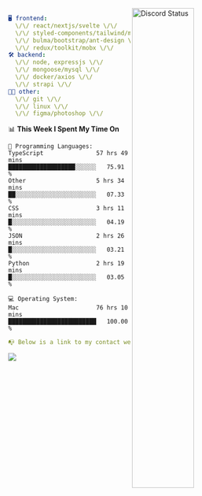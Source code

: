 
<a href="https://discord.com/users/279302975371870218" target="_blank">
    <img width="50%" align="right" alt="Discord Status" src="https://lanyard.cnrad.dev/api/279302975371870218?bg=161B22&borderRadius=5px%205px%200%200&hideTimestamp=true&idleMessage=Just%20chillin%27%20at%20the%20moment&animated=true">
</a>

```yaml
🖥️ frontend: 
  \/\/ react/nextjs/svelte \/\/
  \/\/ styled-components/tailwind/mui/
  \/\/ bulma/bootstrap/ant-design \/\/
  \/\/ redux/toolkit/mobx \/\/
🛠 backend: 
  \/\/ node, expressjs \/\/
  \/\/ mongoose/mysql \/\/
  \/\/ docker/axios \/\/
  \/\/ strapi \/\/
👨‍💻 other: 
  \/\/ git \/\/ 
  \/\/ linux \/\/
  \/\/ figma/photoshop \/\/
```
<!--START_SECTION:waka-->
📊 **This Week I Spent My Time On** 

```text
💬 Programming Languages: 
TypeScript               57 hrs 49 mins      ███████████████████░░░░░░   75.91 % 
Other                    5 hrs 34 mins       ██░░░░░░░░░░░░░░░░░░░░░░░   07.33 % 
CSS                      3 hrs 11 mins       █░░░░░░░░░░░░░░░░░░░░░░░░   04.19 % 
JSON                     2 hrs 26 mins       █░░░░░░░░░░░░░░░░░░░░░░░░   03.21 % 
Python                   2 hrs 19 mins       █░░░░░░░░░░░░░░░░░░░░░░░░   03.05 % 

💻 Operating System: 
Mac                      76 hrs 10 mins      █████████████████████████   100.00 % 
```


<!--END_SECTION:waka-->
```yaml
📭 Below is a link to my contact website 
```
<a href="https://mxns.xyz" target="_black"> <img src="https://img.shields.io/badge/website-161B22?style=for-the-badge&logo=About.me&logoColor=white"></img> <a/>
